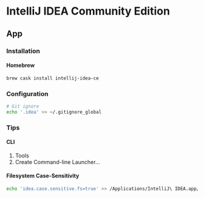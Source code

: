 # IntelliJ IDEA Community Edition

## App

### Installation

#### Homebrew

```sh
brew cask install intellij-idea-ce
```

### Configuration

```sh
# Git ignore
echo '.idea' >> ~/.gitignore_global
```

### Tips

#### CLI

1. Tools
2. Create Command-line Launcher...

#### Filesystem Case-Sensitivity

```sh
echo 'idea.case.sensitive.fs=true' >> /Applications/IntelliJ\ IDEA.app/Contents/bin/idea.properties
```
